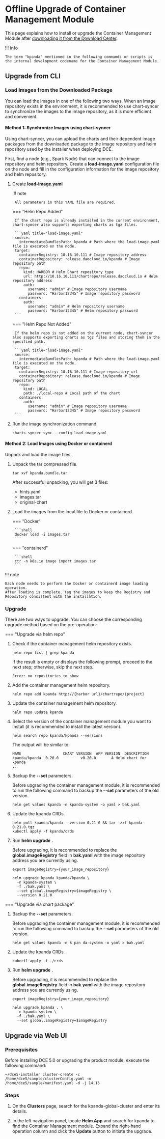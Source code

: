# Offline Upgrade of Container Management Module

This page explains how to install or upgrade the Container Management Module after [downloading it from the Download Center](../../download/modules/kpanda.md).

!!! info

    The term "kpanda" mentioned in the following commands or scripts is the internal development codename for the Container Management Module.

## Upgrade from CLI

### Load Images from the Downloaded Package

You can load the images in one of the following two ways. When an image repository exists in the environment, it is recommended to use chart-syncer to synchronize the images to the image repository, as it is more efficient and convenient.

#### Method 1: Synchronize Images using chart-syncer

Using chart-syncer, you can upload the charts and their dependent image packages from the downloaded package to the image repository and helm repository used by the installer when deploying DCE.

First, find a node (e.g., Spark Node) that can connect to the image repository and helm repository. Create a __load-image.yaml__ configuration file on the node and fill in the configuration information for the image repository and helm repository.

1. Create __load-image.yaml__ 

    !!! note

        All parameters in this YAML file are required.

    === "Helm Repo Added"

        If the chart repo is already installed in the current environment, chart-syncer also supports exporting charts as tgz files.

        ```yaml title="load-image.yaml"
        source:
          intermediateBundlesPath: kpanda # Path where the load-image.yaml file is executed on the node.
        target:
          containerRegistry: 10.16.10.111 # Image repository address
          containerRepository: release.daocloud.io/kpanda # Image repository path
          repo:
            kind: HARBOR # Helm Chart repository type
            url: http://10.16.10.111/chartrepo/release.daocloud.io # Helm repository address
            auth:
              username: "admin" # Image repository username
              password: "Harbor12345" # Image repository password
          containers:
            auth:
              username: "admin" # Helm repository username
              password: "Harbor12345" # Helm repository password
        ```

    === "Helm Repo Not Added"

        If the helm repo is not added on the current node, chart-syncer also supports exporting charts as tgz files and storing them in the specified path.

        ```yaml title="load-image.yaml"
        source:
          intermediateBundlesPath: kpanda # Path where the load-image.yaml file is executed on the node.
        target:
          containerRegistry: 10.16.10.111 # Image repository url
          containerRepository: release.daocloud.io/kpanda # Image repository path
          repo:
            kind: LOCAL
            path: ./local-repo # Local path of the chart
          containers:
            auth:
              username: "admin" # Image repository username
              password: "Harbor12345" # Image repository password
        ```

1. Run the image synchronization command.

    ```shell
    charts-syncer sync --config load-image.yaml
    ```

#### Method 2: Load Images using Docker or containerd

Unpack and load the image files.

1. Unpack the tar compressed file.

    ```shell
    tar xvf kpanda.bundle.tar
    ```

    After successful unpacking, you will get 3 files:

    - hints.yaml
    - images.tar
    - original-chart

2. Load the images from the local file to Docker or containerd.

    === "Docker"

        ```shell
        docker load -i images.tar
        ```

    === "containerd"

        ```shell
        ctr -n k8s.io image import images.tar
        ```

!!! note

    Each node needs to perform the Docker or containerd image loading operation.
    After loading is complete, tag the images to keep the Registry and Repository consistent with the installation.

### Upgrade

There are two ways to upgrade. You can choose the corresponding upgrade method based on the pre-operation:

=== "Upgrade via helm repo"

1. Check if the container management helm repository exists.

    ```shell
    helm repo list | grep kpanda
    ```

    If the result is empty or displays the following prompt, proceed to the next step; otherwise, skip the next step.

    ```none
    Error: no repositories to show
    ```

2. Add the container management helm repository.

    ```shell
    helm repo add kpanda http://{harbor url}/chartrepo/{project}
    ```

3. Update the container management helm repository.

    ```shell
    helm repo update kpanda
    ```

4. Select the version of the container management module you want to install (it is recommended to install the latest version).

    ```shell
    helm search repo kpanda/kpanda --versions
    ```

    The output will be similar to:

    ```none
    NAME                   CHART VERSION  APP VERSION  DESCRIPTION
    kpanda/kpanda  0.20.0          v0.20.0       A Helm chart for kpanda
    ...
    ```

5. Backup the __--set__ parameters.

    Before upgrading the container management module, it is recommended to run the following command to backup the __--set__ parameters of the old version.

    ```shell
    helm get values kpanda -n kpanda-system -o yaml > bak.yaml
    ```

6. Update the kpanda CRDs.

    ```shell
    helm pull kpanda/kpanda --version 0.21.0 && tar -zxf kpanda-0.21.0.tgz
    kubectl apply -f kpanda/crds
    ```

7. Run __helm upgrade__ .

    Before upgrading, it is recommended to replace the __global.imageRegistry__ field in __bak.yaml__ with the image repository address you are currently using.

    ```shell
    export imageRegistry={your_image_repository}
    ```

    ```shell
    helm upgrade kpanda kpanda/kpanda \
      -n kpanda-system \
      -f ./bak.yaml \
      --set global.imageRegistry=$imageRegistry \
      --version 0.21.0
    ```

=== "Upgrade via chart package"

1. Backup the __--set__ parameters.

    Before upgrading the container management module, it is recommended to run the following command to backup the __--set__ parameters of the old version.

    ```shell
    helm get values kpanda -n k pan da-system -o yaml > bak.yaml
    ```

2. Update the kpanda CRDs.

    ```shell
    kubectl apply -f ./crds
    ```

3. Run __helm upgrade__ .

    Before upgrading, it is recommended to replace the __global.imageRegistry__ field in __bak.yaml__ with the image repository address you are currently using.

    ```shell
    export imageRegistry={your_image_repository}
    ```

    ```shell
    helm upgrade kpanda . \
      -n kpanda-system \
      -f ./bak.yaml \
      --set global.imageRegistry=$imageRegistry
    ```

## Upgrade via Web UI

### Prerequisites

Before installing DCE 5.0 or upgrading the product module, execute the following command:

```shell
~/dce5-installer cluster-create -c /home/dce5/sample/clusterConfig.yaml -m /home/dce5/sample/manifest.yaml -d -j 14,15
```

### Steps

1. On the __Clusters__ page, search for the kpanda-global-cluster and enter its details.


2. In the left navigation panel, locate __Helm App__ and search for kpanda to find the
   Container Management module. Expand the right-hand operation column and click the
   __Update__ button to initiate the upgrade.
